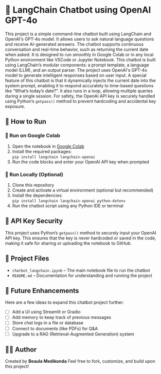 # 🧠 LangChain Chatbot using OpenAI GPT-4o  
This project is a simple command-line chatbot built using LangChain and OpenAI's GPT-4o model. It allows users to ask natural language questions and receive AI-generated answers. The chatbot supports continuous conversation and real-time behavior, such as returning the current date when asked. It is designed to run smoothly in Google Colab or in any local Python environment like VSCode or Jupyter Notebook. This chatbot is built using LangChain’s modular components: a prompt template, a language model (LLM), and an output parser. The project uses OpenAI's GPT-4o model to generate intelligent responses based on user input. A special feature of this chatbot is that it dynamically injects the current date into the system prompt, enabling it to respond accurately to time-based questions like “What’s today’s date?”. It also runs in a loop, allowing multiple queries during a single session. For safety, the OpenAI API key is securely handled using Python’s `getpass()` method to prevent hardcoding and accidental key exposure.  
## 🚀 How to Run  
### 🔹 Run on Google Colab  
1. Open the notebook in [Google Colab](https://colab.research.google.com)  
2. Install the required packages:  
   `pip install langchain langchain-openai`  
3. Run the code blocks and enter your OpenAI API key when prompted  
### 🔹 Run Locally (Optional)  
1. Clone this repository  
2. Create and activate a virtual environment (optional but recommended)  
3. Install the dependencies:  
   `pip install langchain langchain-openai python-dotenv`  
4. Run the chatbot script using any Python IDE or terminal  
## 🔐 API Key Security  
This project uses Python’s `getpass()` method to securely input your OpenAI API key. This ensures that the key is never hardcoded or saved in the code, making it safe for sharing or uploading the notebook to GitHub.  
## 📁 Project Files  
- `chatbot_langchain.ipynb` – The main notebook file to run the chatbot  
- `README.md` – Documentation for understanding and running the project  
## 🔮 Future Enhancements  
Here are a few ideas to expand this chatbot project further:  
- [ ] Add a UI using Streamlit or Gradio  
- [ ] Add memory to keep track of previous messages  
- [ ] Store chat logs in a file or database
- [ ] Connect to documents (like PDFs) for Q&A
- [ ] Upgrade to a RAG (Retrieval-Augmented Generation) system 

## 👩‍💻 Author  
Created by **Beaula Medikonda**
Feel free to fork, customize, and build upon this project!

